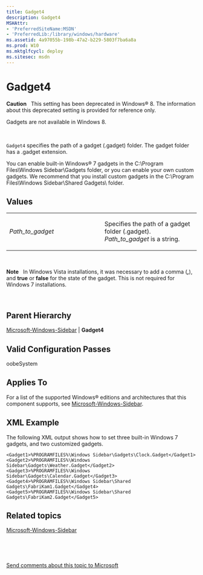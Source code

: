 ```yaml
---
title: Gadget4
description: Gadget4
MSHAttr:
- 'PreferredSiteName:MSDN'
- 'PreferredLib:/library/windows/hardware'
ms.assetid: 4a97055b-198b-47a2-b229-5803f7ba6a8a
ms.prod: W10
ms.mktglfcycl: deploy
ms.sitesec: msdn
---
```


# Gadget4


**Caution**  
This setting has been deprecated in Windows® 8. The information about this deprecated setting is provided for reference only.

Gadgets are not available in Windows 8.

 

`Gadget4` specifies the path of a gadget (.gadget) folder. The gadget folder has a .gadget extension.

You can enable built-in Windows® 7 gadgets in the C:\\Program Files\\Windows Sidebar\\Gadgets folder, or you can enable your own custom gadgets. We recommend that you install custom gadgets in the C:\\Program Files\\Windows Sidebar\\Shared Gadgets\\ folder.

## Values


<table>
<colgroup>
<col width="50%" />
<col width="50%" />
</colgroup>
<tbody>
<tr class="odd">
<td><p><em>Path_to_gadget</em></p></td>
<td><p>Specifies the path of a gadget folder (.gadget). <em>Path_to_gadget</em> is a string.</p></td>
</tr>
</tbody>
</table>

 

**Note**  
In Windows Vista installations, it was necessary to add a comma (**,**), and **true** or **false** for the state of the gadget. This is not required for Windows 7 installations.

 

## Parent Hierarchy


[Microsoft-Windows-Sidebar](microsoft-windows-sidebar-win7-microsoft-windows-sidebar.md) | **Gadget4**

## Valid Configuration Passes


oobeSystem

## Applies To


For a list of the supported Windows® editions and architectures that this component supports, see [Microsoft-Windows-Sidebar](microsoft-windows-sidebar-win7-microsoft-windows-sidebar.md).

## XML Example


The following XML output shows how to set three built-in Windows 7 gadgets, and two customized gadgets.

``` syntax
<Gadget1>%PROGRAMFILES%\Windows Sidebar\Gadgets\Clock.Gadget</Gadget1>
<Gadget2>%PROGRAMFILES%\Windows Sidebar\Gadgets\Weather.Gadget</Gadget2>
<Gadget3>%PROGRAMFILES%\Windows Sidebar\Gadgets\Calendar.Gadget</Gadget3>
<Gadget4>%PROGRAMFILES%\Windows Sidebar\Shared Gadgets\FabriKam1.Gadget</Gadget4>
<Gadget5>%PROGRAMFILES%\Windows Sidebar\Shared Gadgets\FabriKam2.Gadget</Gadget5>
```

## Related topics


[Microsoft-Windows-Sidebar](microsoft-windows-sidebar-win7-microsoft-windows-sidebar.md)

 

 

[Send comments about this topic to Microsoft](mailto:wsddocfb@microsoft.com?subject=Documentation%20feedback%20%5Bp_unattend\p_unattend%5D:%20Gadget4%20%20RELEASE:%20%2810/3/2016%29&body=%0A%0APRIVACY%20STATEMENT%0A%0AWe%20use%20your%20feedback%20to%20improve%20the%20documentation.%20We%20don't%20use%20your%20email%20address%20for%20any%20other%20purpose,%20and%20we'll%20remove%20your%20email%20address%20from%20our%20system%20after%20the%20issue%20that%20you're%20reporting%20is%20fixed.%20While%20we're%20working%20to%20fix%20this%20issue,%20we%20might%20send%20you%20an%20email%20message%20to%20ask%20for%20more%20info.%20Later,%20we%20might%20also%20send%20you%20an%20email%20message%20to%20let%20you%20know%20that%20we've%20addressed%20your%20feedback.%0A%0AFor%20more%20info%20about%20Microsoft's%20privacy%20policy,%20see%20http://privacy.microsoft.com/default.aspx. "Send comments about this topic to Microsoft")





